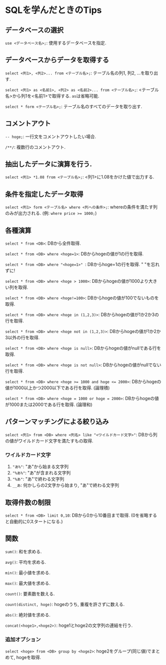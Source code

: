 # SQLを学んだときのTips

## データベースの選択
`use <データベース名>;`: 使用するデータベースを指定.

## データベースからデータを取得する
`select <列1>, <列2>... from <テーブル名>;`: テーブル名の列1, 列2, ...を取り出す.

`select <列1> as <名前1>, <列2> as <名前2>... from <テーブル名>;`: <テーブル名>から列1を<名前1>で取得する. `as`は省略可能.

`select * form <テーブル名>;`: テーブル名のすべてのデータを取り出す.

## コメントアウト
`-- hoge;`: 一行文をコメントアウトしたい場合.

`/**/`: 複数行のコメントアウト.

## 抽出したデータに演算を行う.
`select <列1> *1.08 from <テーブル名>;`: <列1>に1.08をかけた値で出力する.

## 条件を指定したデータ取得
`select <列1> form <テーブル名> where <列への条件>;`: whereの条件を満たす列のみが出力される. (例: `where price >= 1000;`)

## 各種演算
`select * from <DB>`: DBから全件取得.

`select * from <DB> where <hoge=1>`: DBからhogeの値が1の行を取得.

`select * from <DB> where "<hoge=1>" `: DBからhoge=1の行を取得. " "を忘れずに!

`select * from <DB> where <hoge > 1000>`: DBからhogeの値が1000より大きい列を取得.

`select * from <DB> where <hoge!=100>`: DBからhogeの値が100でないものを取得.

`select * from <DB> where <hoge in (1,2,3)>`: DBからhogeの値が1か2か3の行を取得.

`select * from <DB> where <hoge not in (1,2,3)>`: DBからhogeの値が1か2か3以外の行を取得.

`select * from <DB> where <hoge is null>`: DBからhogeの値がnullである行を取得.

`select * from <DB> where <hoge is not null>`: DBからhogeの値がnullでない行を取得.

`select * from <DB> where <hoge >= 1000 and hoge <= 2000>`: DBからhogeの値が1000以上かつ2000以下である行を取得. (論理積)

`select * from <DB> where <hoge = 1000 or hoge = 2000>`: DBからhogeの値が1000または2000である行を取得. (論理和)

## パターンマッチングによる絞り込み
`select <列1> from <DB> where <列名> like "<ワイルドカード文字>"`: DBから列の値がワイルドカード文字を満たすもの取得.

### ワイルドカード文字
1. `"あ%"`: "あ"から始まる文字列
2. `"%あ%"`: "あ"が含まれる文字列
3. `"%あ"`: "あ"で終わる文字列
4. `__あ`: 何かしらの2文字から始まり, "あ"で終わる文字列

## 取得件数の制限
`select * from <DB> limit 0,10`: DBから0から10番目まで取得. (0を省略すると自動的に0スタートになる.)

## 関数
`sum()`: 和を求める.

`avg()`: 平均を求める.

`min()`: 最小値を求める.

`max()`: 最大値を求める.

`count()`: 要素数を数える.

`count(distinct, hoge)`: hogeのうち, 重複を許さずに数える.

`abs()`: 絶対値を求める.

`concat(<hoge1>,<hoge2>)`: hoge1とhoge2の文字列の連結を行う.

### 追加オプション
`select <hoge> from <DB> group by <hoge2>`: hoge2をグループ(同じ値)でまとめて, hogeを取得.
